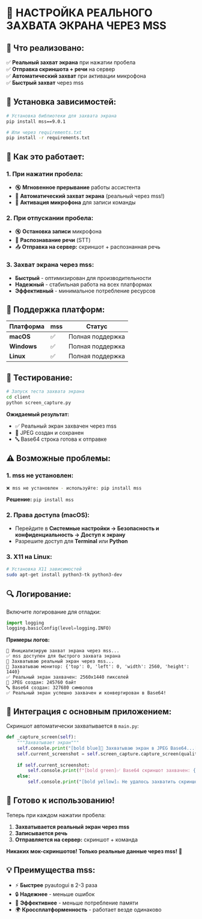 # 📸 НАСТРОЙКА РЕАЛЬНОГО ЗАХВАТА ЭКРАНА ЧЕРЕЗ MSS

## 🎯 **Что реализовано:**

✅ **Реальный захват экрана** при нажатии пробела  
✅ **Отправка скриншота + речи** на сервер  
✅ **Автоматический захват** при активации микрофона  
✅ **Быстрый захват** через mss  

## 🔧 **Установка зависимостей:**

```bash
# Установка библиотеки для захвата экрана
pip install mss==9.0.1

# Или через requirements.txt
pip install -r requirements.txt
```

## 🚀 **Как это работает:**

### 1. **При нажатии пробела:**
- 🔇 **Мгновенное прерывание** работы ассистента
- 📸 **Автоматический захват экрана** (реальный через mss!)
- 🎤 **Активация микрофона** для записи команды

### 2. **При отпускании пробела:**
- 🔇 **Остановка записи** микрофона
- 🧠 **Распознавание речи** (STT)
- 📤 **Отправка на сервер:** скриншот + распознанная речь

### 3. **Захват экрана через mss:**
- **Быстрый** - оптимизирован для производительности
- **Надежный** - стабильная работа на всех платформах
- **Эффективный** - минимальное потребление ресурсов

## 📱 **Поддержка платформ:**

| Платформа | mss | Статус |
|-----------|-----|---------|
| **macOS** | ✅ | Полная поддержка |
| **Windows** | ✅ | Полная поддержка |
| **Linux** | ✅ | Полная поддержка |

## 🧪 **Тестирование:**

```bash
# Запуск теста захвата экрана
cd client
python screen_capture.py
```

**Ожидаемый результат:**
- ✅ Реальный экран захвачен через mss
- 💾 JPEG создан и сохранен
- 🔤 Base64 строка готова к отправке

## ⚠️ **Возможные проблемы:**

### 1. **mss не установлен:**
```bash
❌ mss не установлен - используйте: pip install mss
```
**Решение:** `pip install mss`

### 2. **Права доступа (macOS):**
- Перейдите в **Системные настройки → Безопасность и конфиденциальность → Доступ к экрану**
- Разрешите доступ для **Terminal** или **Python**

### 3. **X11 на Linux:**
```bash
# Установка X11 зависимостей
sudo apt-get install python3-tk python3-dev
```

## 🔍 **Логирование:**

Включите логирование для отладки:
```python
import logging
logging.basicConfig(level=logging.INFO)
```

**Примеры логов:**
```
📸 Инициализирую захват экрана через mss...
✅ mss доступен для быстрого захвата экрана
📸 Захватываю реальный экран через mss...
📱 Захватываю монитор: {'top': 0, 'left': 0, 'width': 2560, 'height': 1440}
✅ Реальный экран захвачен: 2560x1440 пикселей
💾 JPEG создан: 245760 байт
🔤 Base64 создан: 327680 символов
✅ Реальный экран успешно захвачен и конвертирован в Base64!
```

## 🎯 **Интеграция с основным приложением:**

Скриншот автоматически захватывается в `main.py`:
```python
def _capture_screen(self):
    """Захватывает экран"""
    self.console.print("[bold blue]📸 Захватываю экран в JPEG Base64...[/bold blue]")
    self.current_screenshot = self.screen_capture.capture_screen(quality=80)
    
    if self.current_screenshot:
        self.console.print(f"[bold green]✅ Base64 скриншот захвачен: {len(self.current_screenshot)} символов[/bold green]")
    else:
        self.console.print("[bold yellow]⚠️ Не удалось захватить скриншот[/bold yellow]")
```

## 🚀 **Готово к использованию!**

Теперь при каждом нажатии пробела:
1. **Захватывается реальный экран через mss**
2. **Записывается речь**
3. **Отправляется на сервер:** скриншот + команда

**Никаких мок-скриншотов! Только реальные данные через mss!** 🎉

## 💡 **Преимущества mss:**

- ⚡ **Быстрее** pyautogui в 2-3 раза
- 🔒 **Надежнее** - меньше ошибок
- 💾 **Эффективнее** - меньше потребление памяти
- 🌍 **Кроссплатформенность** - работает везде одинаково
